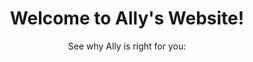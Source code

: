 ---
layout: page
title: Welcome to Ally's Website!
subtitle: "See why Ally is right for you:"
callouts: callouts_landing_page
---